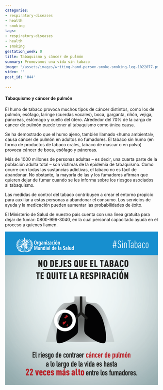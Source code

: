 ```yaml
---
categories:
- respiratory-diseases
- health
- smoking
tags:
- respiratory-diseases
- health
- smoking
gestation_week: 0
title: Tabaquismo y cáncer de pulmón
summary: Promovamos una vida sin tabaco
image: "/assets/images/writing-hand-person-smoke-smoking-leg-1022077-pxhere-com.jpg"
video: ''
post_id: '044'

---
```

#### Tabaquismo y cáncer de pulmón

El humo de tabaco provoca muchos tipos de cáncer distintos, como los de pulmón, esófago, laringe (cuerdas vocales), boca, garganta, riñón, vejiga, páncreas, estómago y cuello del útero. Alrededor del 70% de la carga de cáncer de pulmón puede tener al tabaquismo como única causa.   
  
Se ha demostrado que el humo ajeno, también llamado «humo ambiental», causa cáncer de pulmón en adultos no fumadores. El tabaco sin humo (en forma de productos de tabaco orales, tabaco de mascar o en polvo) provoca cáncer de boca, esófago y páncreas.

Más de 1000 millones de personas adultas – es decir, una cuarta parte de la población adulta total – son víctimas de la epidemia de tabaquismo. Como ocurre con todas las sustancias adictivas, el tabaco no es fácil de abandonar. No obstante, la mayoría de las y los fumadores afirman que quieren dejar de fumar cuando se les informa sobre los riesgos asociados al tabaquismo.

Las medidas de control del tabaco contribuyen a crear el entorno propicio para auxiliar a estas personas a abandonar el consumo. Los servicios de ayuda y la medicación pueden aumentar las probabilidades de éxito. 

El Ministerio de Salud de nuestro país cuenta con una línea gratuita para dejar de fumar: 0800-999-3040, en la cual personal capacitado ayuda en el proceso a quienes llamen.

![](/assets/images/tabaquismo_ops_2.png)
